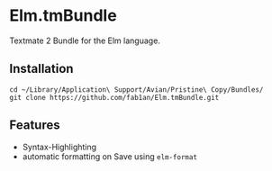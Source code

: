 # Elm.tmBundle
Textmate 2 Bundle for the Elm language.

## Installation

```
cd ~/Library/Application\ Support/Avian/Pristine\ Copy/Bundles/
git clone https://github.com/fab1an/Elm.tmBundle.git
```

## Features  
* Syntax-Highlighting
* automatic formatting on Save using `elm-format`
